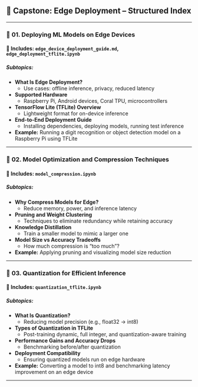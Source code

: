 ## 📘 **Capstone: Edge Deployment – Structured Index**

---

### 🧩 **01. Deploying ML Models on Edge Devices**

#### 📌 **Includes: `edge_device_deployment_guide.md`, `edge_deployment_tflite.ipynb`**

##### **Subtopics:**
- **What Is Edge Deployment?**
  - Use cases: offline inference, privacy, reduced latency
- **Supported Hardware**
  - Raspberry Pi, Android devices, Coral TPU, microcontrollers
- **TensorFlow Lite (TFLite) Overview**
  - Lightweight format for on-device inference
- **End-to-End Deployment Guide**
  - Installing dependencies, deploying models, running test inference
- **Example:** Running a digit recognition or object detection model on a Raspberry Pi using TFLite

---

### 🧩 **02. Model Optimization and Compression Techniques**

#### 📌 **Includes: `model_compression.ipynb`**

##### **Subtopics:**
- **Why Compress Models for Edge?**
  - Reduce memory, power, and inference latency
- **Pruning and Weight Clustering**
  - Techniques to eliminate redundancy while retaining accuracy
- **Knowledge Distillation**
  - Train a smaller model to mimic a larger one
- **Model Size vs Accuracy Tradeoffs**
  - How much compression is “too much”?
- **Example:** Applying pruning and visualizing model size reduction

---

### 🧩 **03. Quantization for Efficient Inference**

#### 📌 **Includes: `quantization_tflite.ipynb`**

##### **Subtopics:**
- **What Is Quantization?**
  - Reducing model precision (e.g., float32 → int8)
- **Types of Quantization in TFLite**
  - Post-training dynamic, full integer, and quantization-aware training
- **Performance Gains and Accuracy Drops**
  - Benchmarking before/after quantization
- **Deployment Compatibility**
  - Ensuring quantized models run on edge hardware
- **Example:** Converting a model to int8 and benchmarking latency improvement on an edge device

---
